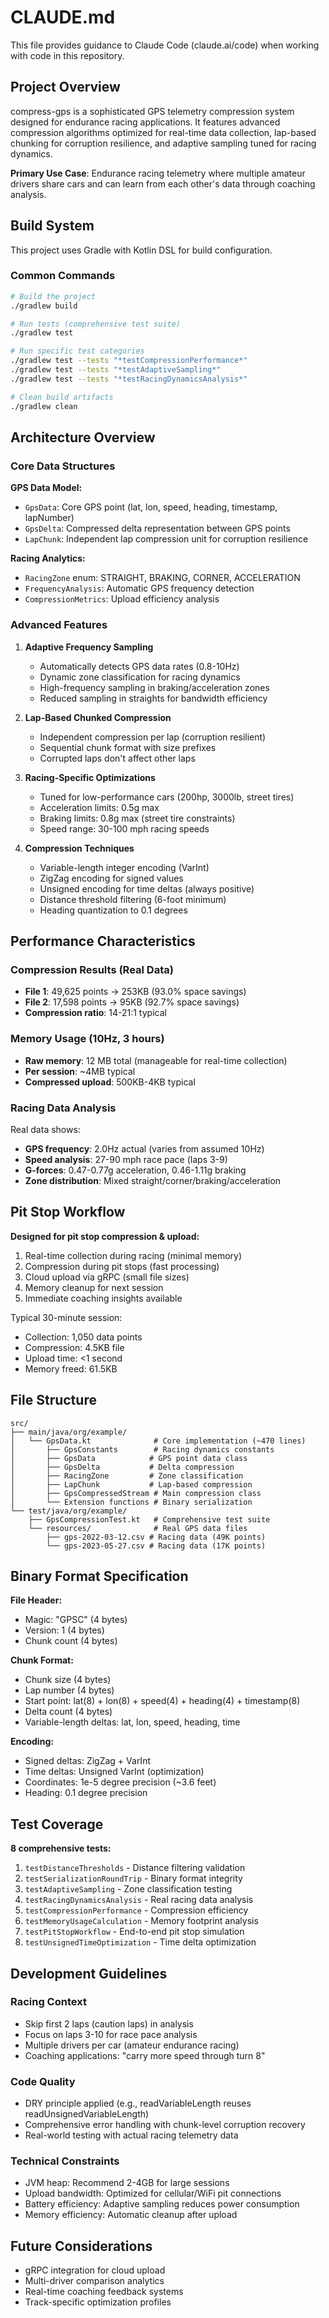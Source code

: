 # CLAUDE.md

This file provides guidance to Claude Code (claude.ai/code) when working with code in this repository.

## Project Overview

compress-gps is a sophisticated GPS telemetry compression system designed for endurance racing applications. It features advanced compression algorithms optimized for real-time data collection, lap-based chunking for corruption resilience, and adaptive sampling tuned for racing dynamics.

**Primary Use Case**: Endurance racing telemetry where multiple amateur drivers share cars and can learn from each other's data through coaching analysis.

## Build System

This project uses Gradle with Kotlin DSL for build configuration.

### Common Commands

```bash
# Build the project
./gradlew build

# Run tests (comprehensive test suite)
./gradlew test

# Run specific test categories
./gradlew test --tests "*testCompressionPerformance*"
./gradlew test --tests "*testAdaptiveSampling*"
./gradlew test --tests "*testRacingDynamicsAnalysis*"

# Clean build artifacts
./gradlew clean
```

## Architecture Overview

### Core Data Structures

**GPS Data Model:**
- `GpsData`: Core GPS point (lat, lon, speed, heading, timestamp, lapNumber)
- `GpsDelta`: Compressed delta representation between GPS points
- `LapChunk`: Independent lap compression unit for corruption resilience

**Racing Analytics:**
- `RacingZone` enum: STRAIGHT, BRAKING, CORNER, ACCELERATION
- `FrequencyAnalysis`: Automatic GPS frequency detection
- `CompressionMetrics`: Upload efficiency analysis

### Advanced Features

1. **Adaptive Frequency Sampling**
   - Automatically detects GPS data rates (0.8-10Hz)
   - Dynamic zone classification for racing dynamics
   - High-frequency sampling in braking/acceleration zones
   - Reduced sampling in straights for bandwidth efficiency

2. **Lap-Based Chunked Compression**
   - Independent compression per lap (corruption resilient)
   - Sequential chunk format with size prefixes
   - Corrupted laps don't affect other laps

3. **Racing-Specific Optimizations**
   - Tuned for low-performance cars (200hp, 3000lb, street tires)
   - Acceleration limits: 0.5g max
   - Braking limits: 0.8g max (street tire constraints)
   - Speed range: 30-100 mph racing speeds

4. **Compression Techniques**
   - Variable-length integer encoding (VarInt)
   - ZigZag encoding for signed values
   - Unsigned encoding for time deltas (always positive)
   - Distance threshold filtering (6-foot minimum)
   - Heading quantization to 0.1 degrees

## Performance Characteristics

### Compression Results (Real Data)
- **File 1**: 49,625 points → 253KB (93.0% space savings)
- **File 2**: 17,598 points → 95KB (92.7% space savings)
- **Compression ratio**: 14-21:1 typical

### Memory Usage (10Hz, 3 hours)
- **Raw memory**: 12 MB total (manageable for real-time collection)
- **Per session**: ~4MB typical
- **Compressed upload**: 500KB-4KB typical

### Racing Data Analysis
Real data shows:
- **GPS frequency**: 2.0Hz actual (varies from assumed 10Hz)
- **Speed analysis**: 27-90 mph race pace (laps 3-9)
- **G-forces**: 0.47-0.77g acceleration, 0.46-1.11g braking
- **Zone distribution**: Mixed straight/corner/braking/acceleration

## Pit Stop Workflow

**Designed for pit stop compression & upload:**
1. Real-time collection during racing (minimal memory)
2. Compression during pit stops (fast processing)
3. Cloud upload via gRPC (small file sizes)
4. Memory cleanup for next session
5. Immediate coaching insights available

Typical 30-minute session:
- Collection: 1,050 data points
- Compression: 4.5KB file
- Upload time: <1 second
- Memory freed: 61.5KB

## File Structure

```
src/
├── main/java/org/example/
│   └── GpsData.kt              # Core implementation (~470 lines)
│       ├── GpsConstants        # Racing dynamics constants
│       ├── GpsData            # GPS point data class
│       ├── GpsDelta           # Delta compression
│       ├── RacingZone         # Zone classification
│       ├── LapChunk           # Lap-based compression
│       ├── GpsCompressedStream # Main compression class
│       └── Extension functions # Binary serialization
└── test/java/org/example/
    ├── GpsCompressionTest.kt   # Comprehensive test suite
    └── resources/              # Real GPS data files
        ├── gps-2022-03-12.csv # Racing data (49K points)
        └── gps-2023-05-27.csv # Racing data (17K points)
```

## Binary Format Specification

**File Header:**
- Magic: "GPSC" (4 bytes)
- Version: 1 (4 bytes)
- Chunk count (4 bytes)

**Chunk Format:**
- Chunk size (4 bytes)
- Lap number (4 bytes)
- Start point: lat(8) + lon(8) + speed(4) + heading(4) + timestamp(8)
- Delta count (4 bytes)
- Variable-length deltas: lat, lon, speed, heading, time

**Encoding:**
- Signed deltas: ZigZag + VarInt
- Time deltas: Unsigned VarInt (optimization)
- Coordinates: 1e-5 degree precision (~3.6 feet)
- Heading: 0.1 degree precision

## Test Coverage

**8 comprehensive tests:**
1. `testDistanceThresholds` - Distance filtering validation
2. `testSerializationRoundTrip` - Binary format integrity
3. `testAdaptiveSampling` - Zone classification testing
4. `testRacingDynamicsAnalysis` - Real racing data analysis
5. `testCompressionPerformance` - Compression efficiency
6. `testMemoryUsageCalculation` - Memory footprint analysis
7. `testPitStopWorkflow` - End-to-end pit stop simulation
8. `testUnsignedTimeOptimization` - Time delta optimization

## Development Guidelines

### Racing Context
- Skip first 2 laps (caution laps) in analysis
- Focus on laps 3-10 for race pace analysis
- Multiple drivers per car (amateur endurance racing)
- Coaching applications: "carry more speed through turn 8"

### Code Quality
- DRY principle applied (e.g., readVariableLength reuses readUnsignedVariableLength)
- Comprehensive error handling with chunk-level corruption recovery
- Real-world testing with actual racing telemetry data

### Technical Constraints
- JVM heap: Recommend 2-4GB for large sessions
- Upload bandwidth: Optimized for cellular/WiFi pit connections
- Battery efficiency: Adaptive sampling reduces power consumption
- Memory efficiency: Automatic cleanup after upload

## Future Considerations

- gRPC integration for cloud upload
- Multi-driver comparison analytics
- Real-time coaching feedback systems
- Track-specific optimization profiles